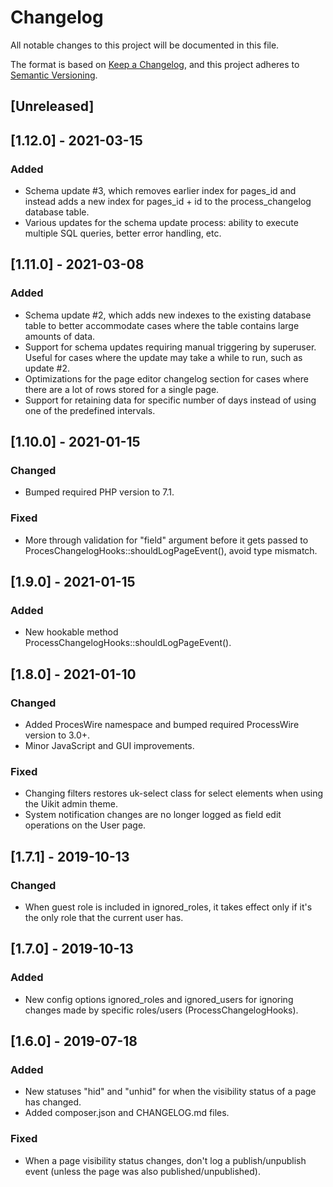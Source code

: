 # Changelog

All notable changes to this project will be documented in this file.

The format is based on [Keep a Changelog](https://keepachangelog.com/en/1.0.0/),
and this project adheres to [Semantic Versioning](https://semver.org/spec/v2.0.0.html).

## [Unreleased]

## [1.12.0] - 2021-03-15

### Added
- Schema update #3, which removes earlier index for pages_id and instead adds a new index for pages_id + id to the process_changelog database table.
- Various updates for the schema update process: ability to execute multiple SQL queries, better error handling, etc.

## [1.11.0] - 2021-03-08

### Added
- Schema update #2, which adds new indexes to the existing database table to better accommodate cases where the table contains large amounts of data.
- Support for schema updates requiring manual triggering by superuser. Useful for cases where the update may take a while to run, such as update #2.
- Optimizations for the page editor changelog section for cases where there are a lot of rows stored for a single page.
- Support for retaining data for specific number of days instead of using one of the predefined intervals.

## [1.10.0] - 2021-01-15

### Changed
- Bumped required PHP version to 7.1.

### Fixed
- More through validation for "field" argument before it gets passed to ProcesChangelogHooks::shouldLogPageEvent(), avoid type mismatch.

## [1.9.0] - 2021-01-15

### Added
- New hookable method ProcessChangelogHooks::shouldLogPageEvent().

## [1.8.0] - 2021-01-10

### Changed
- Added ProcesWire namespace and bumped required ProcessWire version to 3.0+.
- Minor JavaScript and GUI improvements.

### Fixed
- Changing filters restores uk-select class for select elements when using the Uikit admin theme.
- System notification changes are no longer logged as field edit operations on the User page.

## [1.7.1] - 2019-10-13

### Changed
- When guest role is included in ignored_roles, it takes effect only if it's the only role that the current user has.

## [1.7.0] - 2019-10-13

### Added
- New config options ignored_roles and ignored_users for ignoring changes made by specific roles/users (ProcessChangelogHooks).

## [1.6.0] - 2019-07-18

### Added
- New statuses "hid" and "unhid" for when the visibility status of a page has changed.
- Added composer.json and CHANGELOG.md files.

### Fixed
- When a page visibility status changes, don't log a publish/unpublish event (unless the page was also published/unpublished).
